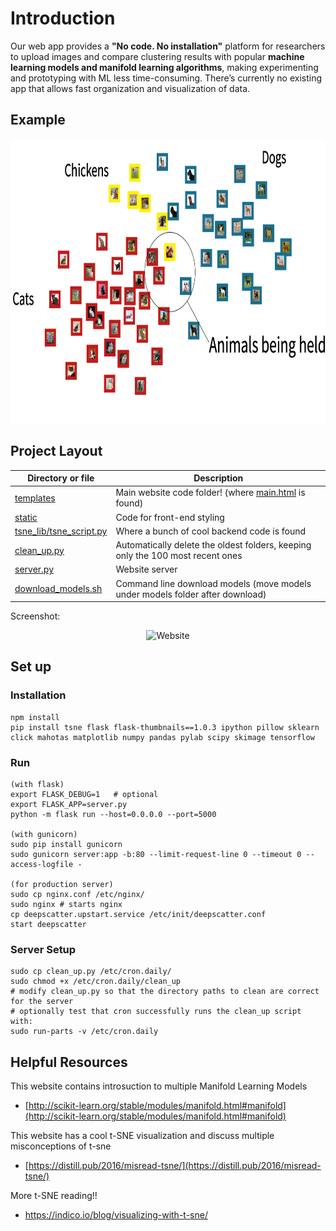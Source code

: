

# Introduction

Our web app provides a **"No code. No installation"** platform for researchers to upload images and compare clustering results with popular **machine learning models and manifold learning algorithms**, making experimenting and prototyping with ML less time-consuming. There’s currently no existing app that allows fast organization and visualization of data.


## Example
<p align="center">
 <img src="https://github.com/bessaFan/ML-playground/blob/master/static/images/animals-example-black.png" height="455px">
</p>


## Project Layout

| Directory or file| Description                                                                                        |
|-------------------------|----------------------------------------------------------------------------------------------------|
| [templates](https://github.com/bessaFan/generate_tsne_plots_online/tree/master/templates "templates") | Main website code folder! (where [main.html](https://github.com/bessaFan/generate_tsne_plots_online/blob/master/templates/main.html "main.html") is found)|
| [static](https://github.com/bessaFan/generate_tsne_plots_online/tree/master/static "static")| Code for front-end styling |
| [tsne_lib/tsne_script.py](https://github.com/bessaFan/generate_tsne_plots_online/tree/master/tsne_lib "tsne_lib")| Where a bunch of cool backend code is found|
| [clean_up.py](https://github.com/bessaFan/generate_tsne_plots_online/blob/master/clean_up.py "clean_up.py")| Automatically delete the oldest folders, keeping only the 100 most recent ones|
| [server.py](https://github.com/bessaFan/generate_tsne_plots_online/blob/master/server.py "server.py")|Website server|
| [download_models.sh](https://github.com/bessaFan/ML-playground/blob/master/models/download_models.sh "download_models.sh")|Command line download models (move models under models folder after download)|


Screenshot:
<p align="center">

<img src="https://github.com/bessaFan/generate_tsne_plots_online/blob/master/static/images/MLplayground.jpg?raw=true" alt="Website" >
</p>

## Set up

### Installation

```
npm install
pip install tsne flask flask-thumbnails==1.0.3 ipython pillow sklearn click mahotas matplotlib numpy pandas pylab scipy skimage tensorflow
```

### Run

```
(with flask)
export FLASK_DEBUG=1   # optional
export FLASK_APP=server.py
python -m flask run --host=0.0.0.0 --port=5000

(with gunicorn)
sudo pip install gunicorn
sudo gunicorn server:app -b:80 --limit-request-line 0 --timeout 0 --access-logfile -

(for production server)
sudo cp nginx.conf /etc/nginx/
sudo nginx # starts nginx
cp deepscatter.upstart.service /etc/init/deepscatter.conf
start deepscatter 

```

### Server Setup

```
sudo cp clean_up.py /etc/cron.daily/
sudo chmod +x /etc/cron.daily/clean_up
# modify clean_up.py so that the directory paths to clean are correct for the server
# optionally test that cron successfully runs the clean_up script with:
sudo run-parts -v /etc/cron.daily
```

## Helpful Resources
This website contains introsuction to multiple Manifold Learning Models 
-   [http://scikit-learn.org/stable/modules/manifold.html#manifold](http://scikit-learn.org/stable/modules/manifold.html#manifold)

This website has a cool  t-SNE  visualization and discuss multiple misconceptions of t-sne 
-   [https://distill.pub/2016/misread-tsne/](https://distill.pub/2016/misread-tsne/)


More t-SNE reading!!
-  	https://indico.io/blog/visualizing-with-t-sne/
